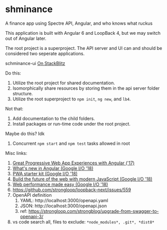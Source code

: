 # shminance
A finance app using Spectre API, Angular, and who knows what ruckus

This application is built with Angular 6 and LoopBack 4, but we may switch out of Angular later.

The root project is a superproject. The API server and UI can and should be considered two seperate applications.

schminance-ui [On StackBlitz](https://stackblitz.com/github/Vandivier/shminance/tree/master/shminance-ui)

Do this:
1. Utilize the root project for shared documentation.
2. Isomorphically share resources by storing them in the api server folder structure.
3. Utilize the root superproject to `npm init`, `ng new`, and `lb4`.

Not that:
1. Add documentation to the child folders.
2. Install packages or run-time code under the root project.

Maybe do this? Idk
1. Concurrent `npm start` and `npm test` tasks allowed in root

Misc links:
1. [Great Progressive Web App Experiences with Angular ('17)](https://www.youtube.com/watch?time_continue=52&v=C8KcW1Nj3Mw)
2. [What's new in Angular (Google I/O '18)](https://www.youtube.com/watch?v=jnp_ny4SOQE)
3. [PWA starter kit (Google I/O '18)](https://www.youtube.com/watch?v=we3lLo-UFtk)
4. [Build the future of the web with modern JavaScript (Google I/O '18)](https://www.youtube.com/watch?v=mIWCLOftfRw)
5. [Web performance made easy (Google I/O '18)](https://www.youtube.com/watch?v=Mv-l3-tJgGk)
6. https://github.com/strongloop/loopback-next/issues/559
7. OpenAPI definition
    1. YAML: http://localhost:3000/openapi.yaml
    2. JSON: http://localhost:3000/openapi.json
    3. ref: https://strongloop.com/strongblog/upgrade-from-swagger-to-openapi-3/
8. vs code search all, files to exclude: `*node_modules*, .git*, *dist8*`
